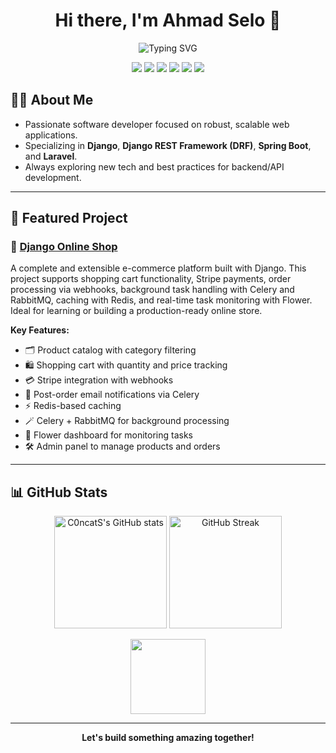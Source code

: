 <h1 align="center">Hi there, I'm Ahmad Selo 👋</h1>
<p align="center">
  <img src="https://readme-typing-svg.demolab.com?font=Fira+Code&size=24&pause=1000&color=36BCF7&center=true&vCenter=true&width=450&lines=Software+Developer;Django+%7C+DRF+%7C+Spring+Boot" alt="Typing SVG" />
</p>

<p align="center">
  <img src="https://img.shields.io/badge/Python-3776AB?style=for-the-badge&logo=python&logoColor=white"/>
  <img src="https://img.shields.io/badge/Django-092E20?style=for-the-badge&logo=django&logoColor=white"/>
  <img src="https://img.shields.io/badge/DRF-EE4C2C?style=for-the-badge&logo=django&logoColor=white"/>
  <img src="https://img.shields.io/badge/Java-007396?style=for-the-badge&logo=java&logoColor=white"/>
  <img src="https://img.shields.io/badge/Spring%20Boot-6DB33F?style=for-the-badge&logo=spring-boot&logoColor=white"/>
  <img src="https://img.shields.io/badge/Laravel-007396?style=for-the-badge&logo=laravel&logoColor=white"/>
</p>

## 🧑‍💻 About Me

- Passionate software developer focused on robust, scalable web applications.
- Specializing in **Django**, **Django REST Framework (DRF)**, **Spring Boot**, and **Laravel**.
- Always exploring new tech and best practices for backend/API development.

---

## 🚀 Featured Project

### 🛒 [Django Online Shop](https://github.com/C0ncatS/online-shop)

A complete and extensible e-commerce platform built with Django. This project supports shopping cart functionality, Stripe payments, order processing via webhooks, background task handling with Celery and RabbitMQ, caching with Redis, and real-time task monitoring with Flower. Ideal for learning or building a production-ready online store.

**Key Features:**
- 🗂️ Product catalog with category filtering  
- 🛍️ Shopping cart with quantity and price tracking  
- 💳 Stripe integration with webhooks  
- 📧 Post-order email notifications via Celery  
- ⚡ Redis-based caching  
- 🪄 Celery + RabbitMQ for background processing  
- 🌸 Flower dashboard for monitoring tasks  
- 🛠️ Admin panel to manage products and orders  

---

## 📊 GitHub Stats

<p align="center">
  <img src="https://github-readme-stats.vercel.app/api?username=C0ncatS&show_icons=true&theme=tokyonight" alt="C0ncatS's GitHub stats" height="180"/>
  <img src="https://github-readme-streak-stats.herokuapp.com/?user=C0ncatS&theme=tokyonight" alt="GitHub Streak" height="180"/>
</p>

<p align="center">
  <img src="https://github-readme-stats.vercel.app/api/top-langs/?username=C0ncatS&layout=compact&theme=tokyonight" height="120"/>
</p>

---

<p align="center">
  <b>Let's build something amazing together!</b>
</p>
